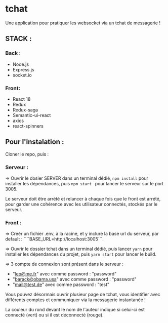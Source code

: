# tchat
Une application pour pratiquer les websocket via un tchat de messagerie !

## STACK :

### Back :
* Node.js
* Express.js
* socket.io

### Front:
* React 18
* Redux
* Redux-saga
* Semantic-ui-react
* axios
* react-spinners
## Pour l'instalation :

Cloner le repo, puis :
### Serveur :
=> Ouvrir le dosier SERVER dans un terminal dédié, ``` npm install ``` pour installer les dépendances, puis ```npm start ``` pour lancer le serveur sur le port 3005.

Le serveur doit être arrété et relancer à chaque fois que le front est arrété, pour garder une cohérence avec les utilisateur connectés, stockés par le serveur.
### Front :
=> Creér un fichier .env, à la racine, et y inclure la base url du serveur, par default : ````BASE_URL=http://localhost:3005```.

=> Ouvrir le dossier tchat dans un terminal dédié, puis lancer ```yarn``` pour installer les dépendances du projet, puis ```yarn start``` pour lancer le build.

=> 3 compte de connexion sont présent dans le serveur : 
* "leo@me.fr" avec comme password : "password"
* "barack@obama.usa" avec comme password : "password"
* "mail@test.de" avec comme password : "test"

Vous pouvez désormais ouvrir plusieur page de tchat, vous identifier avec différents comptes et communiquer via la messagerie instantanée ! 

La couleur du rond devant le nom de l'auteur indique si celui-ci est connecté (vert) ou si il est déconnecté (rouge).


